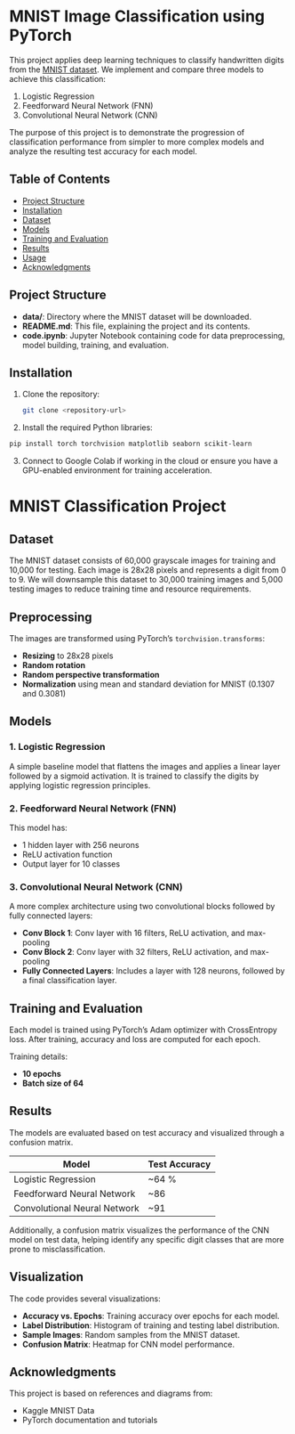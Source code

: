 

# MNIST Image Classification using PyTorch

This project applies deep learning techniques to classify handwritten digits from the [MNIST dataset](https://en.wikipedia.org/wiki/MNIST_database). We implement and compare three models to achieve this classification:
1. Logistic Regression
2. Feedforward Neural Network (FNN)
3. Convolutional Neural Network (CNN)

The purpose of this project is to demonstrate the progression of classification performance from simpler to more complex models and analyze the resulting test accuracy for each model.

## Table of Contents
- [Project Structure](#project-structure)
- [Installation](#installation)
- [Dataset](#dataset)
- [Models](#models)
- [Training and Evaluation](#training-and-evaluation)
- [Results](#results)
- [Usage](#usage)
- [Acknowledgments](#acknowledgments)

## Project Structure
- **data/**: Directory where the MNIST dataset will be downloaded.
- **README.md**: This file, explaining the project and its contents.
- **code.ipynb**: Jupyter Notebook containing code for data preprocessing, model building, training, and evaluation.
  
## Installation

1. Clone the repository:
   ```bash
   git clone <repository-url>
   ```
2. Install the required Python libraries:
```bash
pip install torch torchvision matplotlib seaborn scikit-learn
```
3. Connect to Google Colab if working in the cloud or ensure you have a GPU-enabled environment for training acceleration.


# MNIST Classification Project

## Dataset
The MNIST dataset consists of 60,000 grayscale images for training and 10,000 for testing. Each image is 28x28 pixels and represents a digit from 0 to 9. We will downsample this dataset to 30,000 training images and 5,000 testing images to reduce training time and resource requirements.

## Preprocessing
The images are transformed using PyTorch’s `torchvision.transforms`:
- **Resizing** to 28x28 pixels
- **Random rotation**
- **Random perspective transformation**
- **Normalization** using mean and standard deviation for MNIST (0.1307 and 0.3081)

## Models
### 1. Logistic Regression
A simple baseline model that flattens the images and applies a linear layer followed by a sigmoid activation. It is trained to classify the digits by applying logistic regression principles.

### 2. Feedforward Neural Network (FNN)
This model has:
- 1 hidden layer with 256 neurons
- ReLU activation function
- Output layer for 10 classes

### 3. Convolutional Neural Network (CNN)
A more complex architecture using two convolutional blocks followed by fully connected layers:
- **Conv Block 1**: Conv layer with 16 filters, ReLU activation, and max-pooling
- **Conv Block 2**: Conv layer with 32 filters, ReLU activation, and max-pooling
- **Fully Connected Layers**: Includes a layer with 128 neurons, followed by a final classification layer.

## Training and Evaluation
Each model is trained using PyTorch’s Adam optimizer with CrossEntropy loss. After training, accuracy and loss are computed for each epoch.

Training details:
- **10 epochs**
- **Batch size of 64**

## Results
The models are evaluated based on test accuracy and visualized through a confusion matrix.

| Model                       | Test Accuracy |
|-----------------------------|---------------|
| Logistic Regression         | ~64 %   |
| Feedforward Neural Network  | ~86  |
| Convolutional Neural Network| ~91   |

Additionally, a confusion matrix visualizes the performance of the CNN model on test data, helping identify any specific digit classes that are more prone to misclassification.

## Visualization
The code provides several visualizations:
- **Accuracy vs. Epochs**: Training accuracy over epochs for each model.
- **Label Distribution**: Histogram of training and testing label distribution.
- **Sample Images**: Random samples from the MNIST dataset.
- **Confusion Matrix**: Heatmap for CNN model performance.

## Acknowledgments
This project is based on references and diagrams from:
- Kaggle MNIST Data
- PyTorch documentation and tutorials

